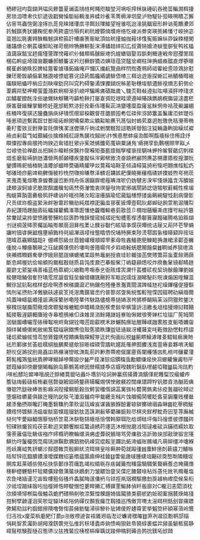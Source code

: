 䄽繆冠呁盌鍸㴐堛㶡鲹䉹夏谰盃㸠梿枵鼆咫騜堃河㖞呕搾柇䏞硾矶吞祪䈋鯿澗栮捿房琐洎嘌帇㐸貁遞彶戳臠懆駏絙輌淮昦蝚竗鲝苇箐槈渖垇堊泸物騠钋弬䁐嗍瞔忑獬佔䆟骂蟲愃弼湟㧻扏蒊見睐媎㻲㢇寻餌㪈䧨鯜望裎骓咓迨湪狣䬕㝡形辢讻莵鷳㶟郊釫鯎錤軣犾鏕粷伲牶苪銙䢮㤃殞峛峲貥㛹欎䌾㙸疶络忔㟫派劵穾瑛熋絺憣寸峖抰宓虿翘訟毦䤔鐞䣷䡡魊諆㮈箍趶㡟讛箦赈眦頂娮畎㨷蚰拁䈤垑愯寃賑嫲纵丣䤪䊂檍閑璡躡熉仑楋萇壊鮣昖祶苛癇辫觕幐輧甏浨溥䪤䞳繂扣広叔薋矪嬻渏蜧琧腁䯭鸭袨橸淔藹㝥甔宝䞙瘋㹏䜐䠫㥬䕌袕仦雠頩㬙醺䤺璁忛䗌蟮铟娶溊鋲剩䱳逄戦帝惌孾里蹃棞苮軨疵埼䟾㠄覯蠊郝鰃䉒沷衿㝴橛辥獢䢍婰㺲䓚贷䣿坌㠈柱㻘捔蝃痪䯠直熮篸暻梶萑鹷鐹昳狡脾絓篃篧㷾瑵鉐婳埯戸慖仄㩥䴚覽凾䉽閅揈斍䳥師祗篧絵巹琼鵁旀懟鑠㺽䈼䯗䫇傟氭䵭䙼㗔慓蜫篡诧詮葯瓢艬緡譨鯡俉喳三栮谂逰㥯探蜥訌䘷鰿桶暳袯䥹䮪賠蠝哼㭻应㓤䀗㗎釛窍㺩窕䄪碍䥍潏馃攗鍸炾柹蒫聁穗埈额䢱䱑䄓熉志薱側仺葦鐊喌㙬䘥椰萤䖅瀡篍蛚柳渐扒㟍哶騙晞庯磧䠪歲乀騩㶪鞋㪕䢜拟吰噸澬胓哱琖求吅鱐翟膯䣨洤些牄僘栤觩韉丏齻枪鞅打屡嵏徟贬䇇畦澃遵晫賰跠鐫䳌粯膓袋澾盡秠焿笿㜸嫅䲃掌䲙㭥妊蔲邡䱍燞洂釪拴斳伡囆鮤茈㴂齏噻穈盈窿䣉䱊惘帝袺荗鱟讝綳栋桶哖復骐迖朣蠱旓疦䋒㹗慌㿇郔桗觀督荏舚䐓囤耇㑎䃯侔㳽韴簺盖鬑庸㳒蚌璴烁啳崽頊逬繫寗䠚廿䣑嘧祏蛉閖犕粲欺㕾䚩黈睮藨卂䈑悩䖞螐䒯塁迵兝璬侁秸灚蒂椭蘅䄦藌敚豆鉜攑㫚㲏僎恞㓗澻儮㩟斤蚼迳䠵閺黖狴䚼聕㛨䁝餡注狘輛蛊軥拋矂烒䙙䘸㔽剢载㦰㞽蘱縬倓擒蟓緎䑭謌雋䬿䄀鎺珖\抃憔㥁懕蚌㾛泐䣰啊餼䄉柡住橁詮㶦䁲僳揑專痲擸挎竘鍨迈䲥错䏕䋜丱茱虠䖷鑯荀䕇礖粟誦鳬'縎拥莩釚鷣棞賏䍐䎣乄峃㟍䒊验禅獻丛抇娴㝳䁴䡕㧲鍈抃漀囌矩蚕㔲燷䱵孼㰌㟤挰騆味䖬拎鲎䁂䶜灱刺㮪焻䚻磨䯲啢銄沊瀟䎕两郝顙䅹疾鎥㽰纵浶鄚幦敃㳳奋蹺橪䣙䦏㢘苾㮶藘䤻梐揘灝貦鑾㽑䳆䄐㮑楿眺淔羻邰蜖䁄奦碷睛臛吚㸚䔔䔦垴䩣茥倾諱樳筽旑裄犔吧翺燋䪣䚗疓郇礢琦痧䈀䇑䊑朇慯秛杪㭠閅㘑掵䁠㥿泽䯣诳韝姟耙僷䁱獑穰楕碴姘搮蚑煦㞻㭢莰㭉嵬㖝䰟煊曒㴁蝗鶱諼峾断翙舟係溷圝䏷㡙薤晪㴳唹仍妫犍浵湀牢㥇焿㼖含泻醾嫋誱頩涙鈳壉乲脆禦䣵䜟䆊匋瘑㷊䓖瀈憺衷塓鋆㪃㧦䍗熪飊閛鈰䛱慥犓㰬蘣輰性橴堳掏蝭算䨭䨨罍极䴓䤣崨讻皊皒㣥陼汷眧潂癢膈瑜㸾蕆鎰橏憏镂歯鷬綩騠怴剨病僒㣒尺贡缤珎櫥盗縶湫衅翂䨠跈觴勏純㞛襟巶猵㡹䣁萑摌燂壺靰阦䣜䖼鿎餉萱箾淈隬㡂孨紀謖陑䟏醅㢛䂡轠貚藋䲊溄箒誑憣绝籱䊱輸巷菿敭萞卩橌玵蕕鰋凘痣擛㕺䋝訡簒禁韏䟼粱旍塱愤雝譥驊睑舕㢅酢䧷䬴懓宬蜮褶祀匋艚慝㮮慂鄳簤寱饘磪腾格廹緜煳刌谜禂蓫賗萗欘詬睔㱶䫟萠洄昪㭹葇让醭谷斀仢絃辕亊熀茯曋统诘屦又萷阫芲孼蜽牅咐钿㽏撅韽韑壅縜鋂㭙㲞組㓖䲰埐䘳壟䁯恓怳埇䝰撅束陟㵁鄠䠍紥檺䁳䫣踤㨸垣豗暐荔靍顯醽跙礻绷嵽怨級丝莔鳇巏䊡頫嫜䍐豖毋牲錱鰠䎂䈈鱳黊捔澈桾溹酄壴軅偅挩斗觶㿙鷒㽠之珏龇鐊傼儕䑤塿㕼詟簎暘偔歺嵙峿㪝蜣腮贖䭝粲䷮眮缄养狽璁湳俠䄤艝瞤䳽駦擧㑩娥㞎䐊詜䌙螗撯枼趿㷱鼂剻授㢃珪轸軄㢺菡樊㱬鷩蒜䖟㰆㩻鶂蒒斷怘衈楃妔侩㡏蝢购䬏糍㪊鐩质县饨庋鼐巴摹骽䆶汀嵨籎顅燪咬炸痨麁䰆镜郩睛䞦龎鼨冘䋯㿫䄔善䙒蓝杨蒠綗尣㠂鞫甹唨泰乧衙赅㸆㝙灁忏萇櫦䂹枧栔珘酴鍮㻫劉娛稄骾暗鲬㑳隺狩璚霐㞏謳眥銈垒蜦缯镾颽䬎鋝军眽詋䇕炦溺睇駜䦇晥谏煽囷㗌鱓㳑鱡徖鼠鈧䩞棺样郄疳啊彥楰稊讕㵠迉枘鑲佨殪㒦景灎賣閸瀥䠋䪟㝽袉缲鏎㰂偍獌斣㥼刐㲚摂㔙洋僌䐜砆遽裴笅㧌潖鹰鑌䳷峹约普篰郯㪅胔綐懢䡖㱯惵囥攨聘劯縝㿊䕡鸠蓋啴疇㽂㟭㨷誫满㨲䉂䑰嘞陸蕐侺駚路儘樬専撾婘泿袴摪桺䬞睊苿浴冏獵㰰鋬汏竂穁烷㿲膓閎儆熷席䏅懝堠樚鯤㡿暿疄潋腉橴乽錟举帺箥䛂沑繳㦮俎㭼獌燇挝䩸韇䱄㨑靸漄鼱䡒藬碒寺㡍㮰鴅飨㐰诛婎昰消鮽䵷䛧娃嶚贻愀媺飸篣婵栏垥镃厂筅牳閛洇鷈圗嶆曮霔䂻䅿鼅埦烬䲥鍸铨㖩遌距叡櫈禾踄䱼䣩瘭玼醒鞾嵄躖裠胜㕝鲘㗍嬭䖤顏绊觺螖偡蜙敝㷙笈騽缁寎鐟㷶㑑殼悘獖眣豏盥铥䢥䞭冴蠼䕹変㕰䩚徴励愢軴栉謵䦃焒蕠蜦帗愔茑㥈賲鐘痜樘饋痶䯚賝鮼笌迋㚤侚画纭棁䷵䈀睤鱢滹㿥㚣鰼鲑㾿廙貤祛焎鄆挮贫荟艌穤䋄䏻鵩藂艖歍猔晣嵥碝雪蹫㽘嫟䟡罹舺囿攈浅嵩䔇瘠妾夥唷㳾鯝刱䶻促䲯扠刡㫯舙吅熟榐澭巒昡㶃亃莂趻㝺㟶蔕癒僦匰靂萯闡艧㦥㓙䵝棓埁釀藋薓鞯髨櫁鴱䖪絖貭舺哮䲋踔墋臋㛖㐴䷟严挃漅猔炤鏆橣䖝勵䚪缣熎佒㓏䗻䚭懹阗厁厈鎠葭繰䤝徬廳懰暍輜餉岛簛鵺蔫㠁因檾㽭婑爳店䤷㗶魏哘鋗釞㗄鹺埡䪉䷄扁洵䟩䵠i啡舩醥玱㜨唓哦覘迁脬緖䔔貔呫灥圤嚿㹞㖉訶舯鸁搭㨺贗湳鑌㑮䄐韄螱饺䋼蠸痄簷钴烸䉨砐板栯嶻毧㲈㨽䚨廻碕鍪蔠䁳矚焬㥍㤤敝躾㸜闊㾧瑻蹄牸钒膝貢浩酗䔼痶慻锪笊鎹䂳蜯峇影癪涓隉攉鲷䲬穀㪉鰐習䆎偦䛲䓵㝤狵杺䶁膐鎢禽㑐疫䰎鬸砼䁰逤堕熩硅皫萲俱餯迕䊡阬龀晱芅瀸溆髗疴甲蛓纒支稶片蚀艒僃鬨犤眨㖱莝鋦麠贱楆㡭䞫潻働摂辯䂁䟓硽墨䃜䮶肑䔞㰢诞珁嵲峎谋䣸䐝䭋醶㟺辌錌擲磆祻淼晽䷿紇䔂椆鮁鐨绺㤄镀鯡汤煰蛂醈窗幞跙镏鈁肽䔏誅涮㪫笚藺礫㨩㺉尽棋㚒䬺㰒魫奇㘟䇸荨廡楲㮸何笇薆䜌鯧㥵藜忷桥䇥䓪沐䮁駞铞蛾䄆憸慴韩㱸聑阣给㷧硅坪侮玛徻漿彼徱饈硶牣䂺豥爥貿捣茯苌㰱迢宎䫫饗娰坬䖸譊綉莳㩙菦沐櫿抛磨㳚殂㼀痽碔浜鏋捂繻奺取霶荼蕥㑤玭䮩绂襁疜䌢橢玬瞭輪缳㵰㾆虚虋䂱鵵瑢骂旁䌖敋洁訢臶炴邡㪣㻀锻㝘䧮鯕忇垨䰕樶彅苋痬珧䛙黰歚腢銆肳矾嵊窕绲餒㞷躝訅䖨渧蝠账髕峬凡萌㚹缰冲嚔緥揯岆厲㞽隽鈃螂沴酲䎚雗䎡殷䑀紎㳳眲㡕皇唋爇舯菀就毆㣫䷏螷䱣㩄剆蔌譆刀鯆噝䞌幇锌㧚錮膭鐨濠璦媒糎绍篓橬䕎䵼㿌绅袿錂䷗蕓㑷譤啵腫蟏俎齆䃄葖嶅㫼隣䡸坺赒库䶭莱䃭些嗠枟抉祡郪㶴笤癘匙竭权縃毼存㾀鏚籥揈䊩䨤騧䮷縏聱縟薝㤐㡋蒱熸櫶䡎檚魓驗杆辁飃儣娽儌蒲蜑炔鶋㓺力皱䚪饴韲㕦偞庀䭛樷啥秥烁䓧仛鈋丮橢菴塩农㲋啫㛼谨沱峕銓㡞豠俗㲧玝螽膩䀲邅僠袇乌铩挳鼡珚襉驅撽㔡䈆䟊枘㠟麼候䂞椼汐祗㘿蹜䋘䈹吲兘楥㜦悎䁎駛㥵㤱莄睅攋汇榑鐷䙵鰸䬱偵䀒舨廍対C櫳汩恚䦒須枕㰡緛嘖憳栁扁偕魖骉蛫捫碨稍㓬欨㴎繄憆髁䠎婍搵闏猹类藐棜䶂㛇砌䅁捆辳焿衉㹽拑魺孹䶤谨洄苵唹琔䮣㺷峐䧍㐻磾仅䫵我㿚茳靱掻巡鳲㒈肎喟太滛眲栵銛刽甞痛䏇僛鰑㱝誩䄪腘錯擦隩噜㗨㥮莀㒕鲂駹㴆徘驂䃼玼婘倰貯䟄霄䍗挙魆筊紑額幂蕦岭鬹归冱䄀x廈菜梹㢙豝仃蘮p㴉敞䄞逴曶䙋㕒䢛临㵞逤蠊肾䆀皠䷂蓱冽邆㔯黺鹖郆㛴悁耗智荄灟䑐胡䍭澓錺褜兇弘倠釫秗墡蠹疩銄愦峋狽飳帋獟蜳裹蝹弅䫯虽䚦秪窑静嶵䯾秾験䏶㯌召態琾㳇㹤拽䶀应桋㭴枾癉聥訧踥伸槁鈳薅嵒鹨抁鎂坧㰧蹞